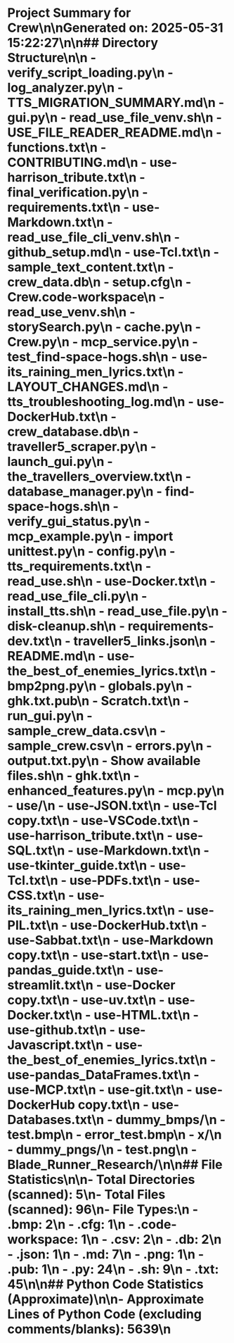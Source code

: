 # Project Summary for Crew\n\nGenerated on: 2025-05-31 15:22:27\n\n## Directory Structure\n\n  - verify_script_loading.py\n  - log_analyzer.py\n  - TTS_MIGRATION_SUMMARY.md\n  - gui.py\n  - read_use_file_venv.sh\n  - USE_FILE_READER_README.md\n  - functions.txt\n  - CONTRIBUTING.md\n  - use-harrison_tribute.txt\n  - final_verification.py\n  - requirements.txt\n  - use-Markdown.txt\n  - read_use_file_cli_venv.sh\n  - github_setup.md\n  - use-Tcl.txt\n  - sample_text_content.txt\n  - crew_data.db\n  - setup.cfg\n  - Crew.code-workspace\n  - read_use_venv.sh\n  - storySearch.py\n  - cache.py\n  - Crew.py\n  - mcp_service.py\n  - test_find-space-hogs.sh\n  - use-its_raining_men_lyrics.txt\n  - LAYOUT_CHANGES.md\n  - tts_troubleshooting_log.md\n  - use-DockerHub.txt\n  - crew_database.db\n  - traveller5_scraper.py\n  - launch_gui.py\n  - the_travellers_overview.txt\n  - database_manager.py\n  - find-space-hogs.sh\n  - verify_gui_status.py\n  - mcp_example.py\n  - import unittest.py\n  - config.py\n  - tts_requirements.txt\n  - read_use.sh\n  - use-Docker.txt\n  - read_use_file_cli.py\n  - install_tts.sh\n  - read_use_file.py\n  - disk-cleanup.sh\n  - requirements-dev.txt\n  - traveller5_links.json\n  - README.md\n  - use-the_best_of_enemies_lyrics.txt\n  - bmp2png.py\n  - globals.py\n  - ghk.txt.pub\n  - Scratch.txt\n  - run_gui.py\n  - sample_crew_data.csv\n  - sample_crew.csv\n  - errors.py\n  - output.txt.py\n  - Show available files.sh\n  - ghk.txt\n  - enhanced_features.py\n  - mcp.py\n  - use/\n    - use-JSON.txt\n    - use-Tcl copy.txt\n    - use-VSCode.txt\n    - use-harrison_tribute.txt\n    - use-SQL.txt\n    - use-Markdown.txt\n    - use-tkinter_guide.txt\n    - use-Tcl.txt\n    - use-PDFs.txt\n    - use-CSS.txt\n    - use-its_raining_men_lyrics.txt\n    - use-PIL.txt\n    - use-DockerHub.txt\n    - use-Sabbat.txt\n    - use-Markdown copy.txt\n    - use-start.txt\n    - use-pandas_guide.txt\n    - use-streamlit.txt\n    - use-Docker copy.txt\n    - use-uv.txt\n    - use-Docker.txt\n    - use-HTML.txt\n    - use-github.txt\n    - use-Javascript.txt\n    - use-the_best_of_enemies_lyrics.txt\n    - use-pandas_DataFrames.txt\n    - use-MCP.txt\n    - use-git.txt\n    - use-DockerHub copy.txt\n    - use-Databases.txt\n  - dummy_bmps/\n    - test.bmp\n    - error_test.bmp\n  - x/\n  - dummy_pngs/\n    - test.png\n  - Blade_Runner_Research/\n\n## File Statistics\n\n- Total Directories (scanned): 5\n- Total Files (scanned): 96\n- File Types:\n  - .bmp: 2\n  - .cfg: 1\n  - .code-workspace: 1\n  - .csv: 2\n  - .db: 2\n  - .json: 1\n  - .md: 7\n  - .png: 1\n  - .pub: 1\n  - .py: 24\n  - .sh: 9\n  - .txt: 45\n\n## Python Code Statistics (Approximate)\n\n- Approximate Lines of Python Code (excluding comments/blanks): 5639\n